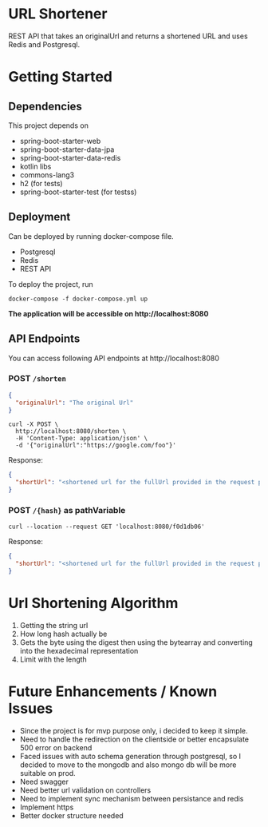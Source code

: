 # URL Shortener

REST API that takes an originalUrl and returns a shortened URL and uses Redis and Postgresql.

# Getting Started

## Dependencies

This project depends on

* spring-boot-starter-web
* spring-boot-starter-data-jpa
* spring-boot-starter-data-redis
* kotlin libs
* commons-lang3
* h2 (for tests)
* spring-boot-starter-test (for testss)

## Deployment

Can be deployed by running docker-compose file.

* Postgresql
* Redis
* REST API

To deploy the project, run

```shell script
docker-compose -f docker-compose.yml up
```

**The application will be accessible on http://localhost:8080**

## API Endpoints

You can access following API endpoints at http://localhost:8080

### POST `/shorten`

```json
{
  "originalUrl": "The original Url"
}
```

```
curl -X POST \
  http://localhost:8080/shorten \
  -H 'Content-Type: application/json' \
  -d '{"originalUrl":"https://google.com/foo"}'
```

Response:

```json
{
  "shortUrl": "<shortened url for the fullUrl provided in the request payload>"
}
```

### POST `/{hash}` as pathVariable

```
curl --location --request GET 'localhost:8080/f0d1db06'
```

Response:

```json
{
  "shortUrl": "<shortened url for the fullUrl provided in the request payload>"
}
```

# Url Shortening Algorithm

1) Getting the string url
2) How long hash actually be
3) Gets the byte using the digest then using the bytearray and converting into the hexadecimal representation
4) Limit with the length

# Future Enhancements / Known Issues

* Since the project is for mvp purpose only, i decided to keep it simple.
* Need to handle the redirection on the clientside or better encapsulate 500 error on backend
* Faced issues with auto schema generation through postgresql, so I decided to move to the mongodb and also mongo db will be
  more suitable on prod.
* Need swagger
* Need better url validation on controllers
* Need to implement sync mechanism between persistance and redis
* Implement https
* Better docker structure needed